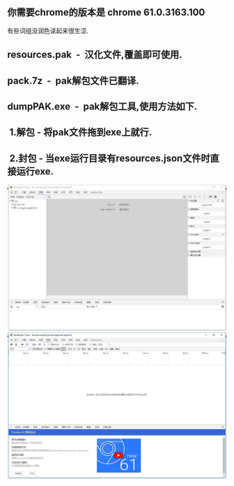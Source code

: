 你需要chrome的版本是 chrome 61.0.3163.100
-----
有些词组没润色读起来很生涩.<br>

resources.pak  -  汉化文件,覆盖即可使用.
-
pack.7z  -  pak解包文件已翻译.
-
dumpPAK.exe  -  pak解包工具,使用方法如下.
-
  1.解包 - 将pak文件拖到exe上就行. 
  -
  2.封包 - 当exe运行目录有resources.json文件时直接运行exe.
  -


![汉化预览](https://github.com/BlackIcedTea/ChromeDevToolChinese/raw/master/img1.jpg)
![汉化预览2](https://github.com/BlackIcedTea/ChromeDevToolChinese/raw/master/img2.jpg)
